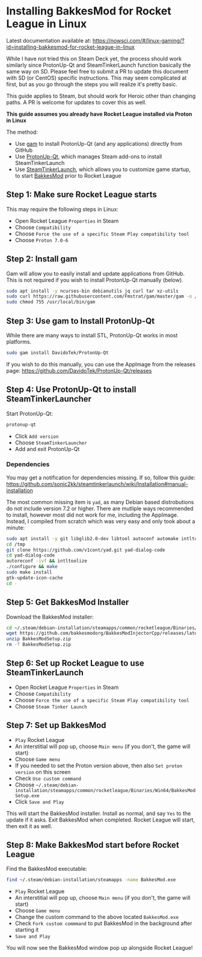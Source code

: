 # Installing BakkesMod for Rocket League in Linux

Latest documentation available at: https://nowsci.com/#/linux-gaming/?id=installing-bakkesmod-for-rocket-league-in-linux

While I have not tried this on Steam Deck yet, the process should work similarly since ProtonUp-Qt and SteamTinkerLaunch function basically the same way on SD. Please feel free to submit a PR to update this document with SD (or CentOS) specific instructions. This may seem complicated at first, but as you go through the steps you will realize it's pretty basic.

This guide applies to Steam, but should work for Heroic other than changing paths. A PR is welcome for updates to cover this as well.

**This guide assumes you already have Rocket League installed via Proton in Linux**

The method:
- Use [gam](https://github.com/Fmstrat/gam) to install ProtonUp-Qt (and any applications) directly from GitHub
- Use [ProtonUp-Qt](https://github.com/DavidoTek/ProtonUp-Qt), which manages Steam add-ons to install SteamTinkerLaunch
- Use [SteamTinkerLaunch](https://github.com/sonic2kk/steamtinkerlaunch), which allows you to customize game startup, to start [BakkesMod](https://github.com/bakkesmodorg/BakkesModInjectorCpp/) prior to Rocket League

## Step 1: Make sure Rocket League starts
This may require the following steps in Linux:
- Open Rocket League `Properties` in Steam
- Choose `Compatibility`
- Choose `Force the use of a specific Steam Play compatibility tool`
- Choose `Proton 7.0-6`

## Step 2: Install gam
Gam will allow you to easily install and update applications from GitHub. This is not required if you wish to install ProtonUp-Qt manually (below).
```bash
sudo apt install -y ncurses-bin debianutils jq curl tar xz-utils
sudo curl https://raw.githubusercontent.com/Fmstrat/gam/master/gam -o /usr/local/bin/gam
sudo chmod 755 /usr/local/bin/gam
```

## Step 3: Use gam to Install ProtonUp-Qt
While there are many ways to install STL, ProtonUp-Qt works in most platforms.
```bash
sudo gam install DavidoTek/ProtonUp-Qt
```
If you wish to do this manually, you can use the AppImage from the releases page: https://github.com/DavidoTek/ProtonUp-Qt/releases

## Step 4: Use ProtonUp-Qt to install SteamTinkerLauncher
Start ProtonUp-Qt:
```bash
protonup-qt
```
- Click `Add version`
- Choose `SteamTinkerLauncher`
- Add and exit ProtonUp-Qt

### Dependencies
You may get a notification for dependencies missing. If so, follow this guide: https://github.com/sonic2kk/steamtinkerlaunch/wiki/Installation#manual-installation

The most common missing item is `yad`, as many Debian based distrobutions do not include version 7.2 or higher. There are mutliple ways recommended to install, however most did not work for me, including the AppImage. Instead, I compiled from scratch which was very easy and only took about a minute:
```bash
sudo apt install -y git libglib2.0-dev libtool autoconf automake intltool libgtk-3-dev build-essential
cd /tmp
git clone https://github.com/v1cont/yad.git yad-dialog-code
cd yad-dialog-code
autoreconf -ivf && intltoolize
./configure && make
sudo make install
gtk-update-icon-cache
cd -
```

## Step 5: Get BakkesMod Installer
Download the BakkesMod installer:
```bash
cd ~/.steam/debian-installation/steamapps/common/rocketleague/Binaries/Win64
wget https://github.com/bakkesmodorg/BakkesModInjectorCpp/releases/latest/download/BakkesModSetup.zip
unzip BakkesModSetup.zip
rm -f BakkesModSetup.zip
```

## Step 6: Set up Rocket League to use SteamTinkerLaunch
- Open Rocket League `Properties` in Steam
- Choose `Compatibility`
- Choose `Force the use of a specific Steam Play compatibility tool`
- Choose `Steam Tinker Launch`

## Step 7: Set up BakkesMod
- `Play` Rocket League
- An interstitial will pop up, choose `Main menu` (if you don't, the game will start)
- Choose `Game menu`
- If you needed to set the Proton version above, then also `Set proton version` on this screen
- Check `Use custom command`
- Choose `~/.steam/debian-installation/steamapps/common/rocketleague/Binaries/Win64/BakkesModSetup.exe`
- Click `Save and Play`

This will start the BakkesMod installer. Install as normal, and say `Yes` to the update if it asks. Exit BakkesMod when completed. Rocket League will start, then exit it as well.

## Step 8: Make BakkesMod start before Rocket League
Find the BakkesMod executable:
```bash
find ~/.steam/debian-installation/steamapps -name BakkesMod.exe
```
- `Play` Rocket League
- An interstitial will pop up, choose `Main menu` (if you don't, the game will start)
- Choose `Game menu`
- Change the custom command to the above located `BakkesMod.exe`
- Check `Fork custom commmand` to put BakkesMod in the background after starting it
- `Save and Play`

You will now see the BakkesMod window pop up alongside Rocket League!